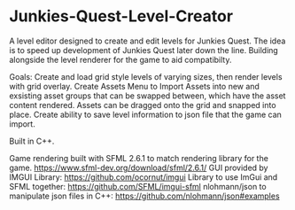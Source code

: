 # Junkies-Quest-Level-Creator

 A level editor designed to create and edit levels for Junkies Quest. The idea is to speed up development of Junkies Quest later down the line. Building alongside the level renderer for the game to aid compatibilty.

 Goals:
 Create and load grid style levels of varying sizes, then render levels with grid overlay.
 Create Assets Menu to Import Assets into new and exsisting asset groups that can be swapped between, which have the asset content rendered. Assets can be dragged onto the grid and snapped into place.
 Create ability to save level information to json file that the game can import.

 Built in C++.

 Game rendering built with SFML 2.6.1 to match rendering library for the game. https://www.sfml-dev.org/download/sfml/2.6.1/
 GUI provided by IMGUI Library: https://github.com/ocornut/imgui
 Library to use ImGui and SFML together: https://github.com/SFML/imgui-sfml
 nlohmann/json to manipulate json files in C++: https://github.com/nlohmann/json#examples
 
